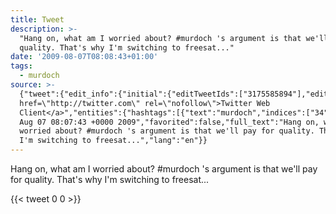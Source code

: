 ```yaml
---
title: Tweet
description: >-
  "Hang on, what am I worried about? #murdoch 's argument is that we'll pay for
  quality. That's why I'm switching to freesat..."
date: '2009-08-07T08:08:43+01:00'
tags:
  - murdoch
source: >-
  {"tweet":{"edit_info":{"initial":{"editTweetIds":["3175585894"],"editableUntil":"2009-08-07T09:07:43.000Z","editsRemaining":"5","isEditEligible":true}},"retweeted":false,"source":"<a
  href=\"http://twitter.com\" rel=\"nofollow\">Twitter Web
  Client</a>","entities":{"hashtags":[{"text":"murdoch","indices":["34","42"]}],"symbols":[],"user_mentions":[],"urls":[]},"display_text_range":["0","124"],"favorite_count":"0","id_str":"3175585894","truncated":false,"retweet_count":"0","id":"3175585894","created_at":"Fri
  Aug 07 08:07:43 +0000 2009","favorited":false,"full_text":"Hang on, what am I
  worried about? #murdoch 's argument is that we'll pay for quality. That's why
  I'm switching to freesat...","lang":"en"}}
---
```

Hang on, what am I worried about? #murdoch 's argument is that we'll pay for quality. That's why I'm switching to freesat...
    
{{< tweet 0 0 >}}
    
